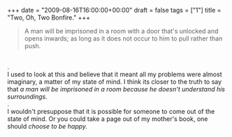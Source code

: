 +++
date = "2009-08-16T16:00:00+00:00"
draft = false
tags = ["1"]
title = "Two, Oh, Two Bonfire."
+++
<blockquote>A man will be imprisoned in a room with a door that's unlocked and opens inwards; as long as it does not occur to him to pull rather than push.</blockquote><br/>.<br/>I used to look at this and believe that it meant all my problems were almost imaginary, a matter of my state of mind. I think its closer to the truth to say that <em>a man will be imprisoned in a room because he doesn't understand his surroundings.</em><br/>.<br/>I wouldn't presuppose that it is possible for someone to come out of the state of mind. Or you could take a page out of my mother's book, one should <em>choose to be happy.</em><div class="blogger-post-footer"><img width='1' height='1' src='https://blogger.googleusercontent.com/tracker/5693059957647979680-767064903626797533?l=cosmiccowbell.blogspot.com' alt='' /></div>